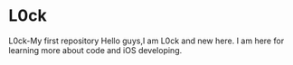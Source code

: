 # L0ck
L0ck-My first repository
Hello guys,I am L0ck and new here.
I am here for learning more about code and iOS developing.
